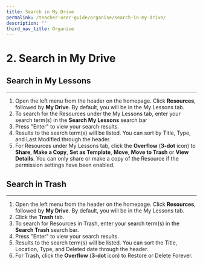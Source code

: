 ```yaml
---
title: Search in My Drive
permalink: /teacher-user-guide/organise/search-in-my-drive/
description: ""
third_nav_title: Organise
---
```

<h1>2. Search in My Drive</h1>

<h2><strong>Search in My Lessons</strong></h2>

<hr>

<ol>
    <li>Open the left menu from the header on the homepage. Click <strong>Resources</strong>, followed by <strong>My Drive</strong>. By default, you will be in the My Lessons tab.</li>
    <li>To search for the Resources under the My Lessons tab, enter your search term(s) in the <strong>Search My Lessons</strong> search bar</li>
    <li>Press "Enter" to view your search results.</li>
    <li>Results to the search term(s) will be listed. You can sort by Title, Type, and Last Modified through the header.</li>
    <li>For Resources under My Lessons tab, click the <strong>Overflow</strong> (<strong>3-dot</strong> icon) to <strong>Share</strong>, <strong>Make a Copy</strong>, <strong>Set as Template</strong>, <strong>Move</strong>, <strong>Move to Trash</strong> or <strong>View Details</strong>. You can only share or make a copy of the Resource if the permission settings have been enabled.</li>
</ol>

<h2><strong>Search in Trash</strong></h2>

<hr>

<ol>
    <li>Open the left menu from the header on the homepage. Click <strong>Resources</strong>, followed by <strong>My Drive</strong>. By default, you will be in the My Lessons tab.</li>
    <li>Click the <strong>Trash</strong> tab.</li>
    <li>To search for Resources in Trash, enter your search term(s) in the <strong>Search Trash</strong> search bar.</li>
    <li>Press "Enter" to view your search results.</li>
    <li>Results to the search term(s) will be listed. You can sort the Title, Location, Type, and Deleted date through the header.</li>
    <li>For Trash, click the <strong>Overflow</strong> (<strong>3-dot</strong> icon) to Restore or Delete Forever.</li>
</ol>